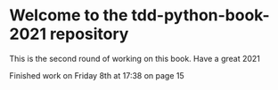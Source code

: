 # Welcome to the tdd-python-book-2021 repository

This is the second round of working on this book.
Have a great 2021

Finished work on Friday 8th at 17:38 on page 15